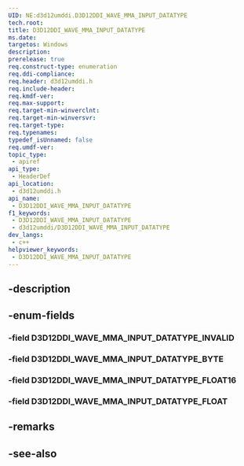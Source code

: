 ```yaml
---
UID: NE:d3d12umddi.D3D12DDI_WAVE_MMA_INPUT_DATATYPE
tech.root: 
title: D3D12DDI_WAVE_MMA_INPUT_DATATYPE
ms.date: 
targetos: Windows
description: 
prerelease: true
req.construct-type: enumeration
req.ddi-compliance: 
req.header: d3d12umddi.h
req.include-header: 
req.kmdf-ver: 
req.max-support: 
req.target-min-winverclnt: 
req.target-min-winversvr: 
req.target-type: 
req.typenames: 
typedef_isUnnamed: false
req.umdf-ver: 
topic_type:
 - apiref
api_type:
 - HeaderDef
api_location:
 - d3d12umddi.h
api_name:
 - D3D12DDI_WAVE_MMA_INPUT_DATATYPE
f1_keywords:
 - D3D12DDI_WAVE_MMA_INPUT_DATATYPE
 - d3d12umddi/D3D12DDI_WAVE_MMA_INPUT_DATATYPE
dev_langs:
 - c++
helpviewer_keywords:
 - D3D12DDI_WAVE_MMA_INPUT_DATATYPE
---
```


## -description

## -enum-fields

### -field D3D12DDI_WAVE_MMA_INPUT_DATATYPE_INVALID

### -field D3D12DDI_WAVE_MMA_INPUT_DATATYPE_BYTE

### -field D3D12DDI_WAVE_MMA_INPUT_DATATYPE_FLOAT16

### -field D3D12DDI_WAVE_MMA_INPUT_DATATYPE_FLOAT

## -remarks

## -see-also

